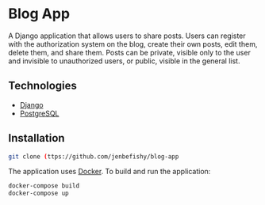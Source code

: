 # Blog App
A Django application that allows users to share posts. Users can register with the authorization system on the blog, create their own posts, edit them, delete them, and share them. Posts can be private, visible only to the user and invisible to unauthorized users, or public, visible in the general list.


## Technologies
- [Django](https://www.djangoproject.com/)
- [PostgreSQL](https://www.postgresql.org/)

## Installation

```bash
git clone (ttps://github.com/jenbefishy/blog-app
```
The application uses [Docker](https://www.docker.com/). To build and run the application:
``` bash
docker-compose build
docker-compose up
```
